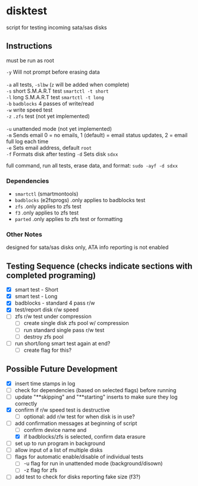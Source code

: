 # disktest
script for testing incoming sata/sas disks

## Instructions

must be run as root

`-y`  Will not prompt before erasing data\
\
`-a`  all tests, `-slbw` (`z` will be added when complete)\
`-s`  short S.M.A.R.T test `smartctl -t short`\
`-l`  long S.M.A.R.T test `smartctl -t long`\
`-b`  `badblocks` 4 passes of write/read\
`-w`  write speed test\
`-z`  `.zfs` test (not yet implemented)\
\
`-u`  unattended mode (not yet implemented)\
`-m`  Sends email 0 = no emails, 1 (default) = email status updates, 2 = email full log each time\
`-e`  Sets email address, default `root`\
`-f`  Formats disk after testing
`-d`  Sets disk `sdxx`

full command, run all tests, erase data, and format: `sudo -ayf -d sdxx`

### Dependencies
  * `smartctl` (smartmontools)
  * `badblocks` (e2fsprogs)     .only applies to badblocks test
  * `zfs`                       .only applies to zfs test
  * `f3`                        .only applies to zfs test
  * `parted`                    .only applies to zfs test or formatting

### Other Notes
designed for sata/sas disks only, ATA info reporting is not enabled

## Testing Sequence (checks indicate sections with completed programing)
- [x] smart test - Short
- [x] smart test - Long
- [x] badblocks - standard 4 pass r/w
- [x] test/report disk r/w speed
- [ ] zfs r/w test under compression
  - [ ] create single disk zfs pool w/ compression
  - [ ] run standard single pass r/w test
  - [ ] destroy zfs pool
- [ ] run short/long smart test again at end?
  - [ ] create flag for this?

## Possible Future Development
- [x] insert time stamps in log
- [ ] check for dependencies (based on selected flags) before running
- [ ] update "**skipping" and "**starting" inserts to make sure they log correctly
- [x] confirm if r/w speed test is destructive
  - [ ] optional: add r/w test for when disk is in use?
- [ ] add confirmation messages at beginning of script
  - [ ] confirm device name and
  - [x] if badblocks/zfs is selected, confirm data erasure
- [ ] set up to run program in background
- [ ] allow input of a list of multiple disks
- [ ] flags for automatic enable/disable of individual tests
  - [ ] -u flag for run in unattended mode (background/disown)
  - [ ] -z flag for zfs
- [ ] add test to check for disks reporting fake size (f3?)
